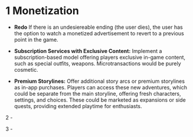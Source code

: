 # 1 Monetization

- **Redo**
  If there is an undesiereable ending (the user dies), the user has the option to watch a monetized advertisement to revert to a previous point in the game.

- **Subscription Services with Exclusive Content:** Implement a subscription-based model offering players exclusive in-game content, such as special outfits, weapons. Microtransactions would be purely cosmetic.

- **Premium Storylines:**
  Offer additional story arcs or premium storylines as in-app purchases. Players can access these new adventures, which could be separate from the main storyline, offering fresh characters, settings, and choices. These could be marketed as expansions or side quests, providing extended playtime for enthusiasts.

2 -

3 -
